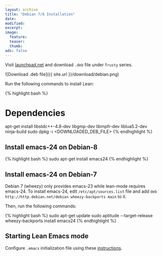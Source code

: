 ```yaml
---
layout: archive
title: "Debian 7/8 Installation"
date:
modified:
excerpt:
image:
  feature:
  teaser:
  thumb:
ads: false
---
```


Visit [launchpad.net](https://launchpad.net/~leanprover/+archive/ubuntu/lean/+packages)
and download `.deb` file under `Trusty` series.

![Download .deb file]({{ site.url }}/download/debian.png)

Run the following commands to install Lean:

{% highlight bash %}
# Dependencies
apt-get install libstdc++-4.8-dev libgmp-dev libmpfr-dev liblua5.2-dev ninja-build
sudo dpkg -i <DOWNLOADED_DEB_FILE>
{% endhighlight %}

## Install emacs-24 on Debian-8

{% highlight bash %}
sudo apt-get install emacs24
{% endhighlight %}

## Install emacs-24 on Debian-7

Debian 7 (wheezy) only provides emacs-23 while lean-mode requires
emacs-24. To install emacs-24, edit `/etc/apt/sources.list` file and
add `deb http://http.debian.net/debian wheezy-backports main` to it.

Then, run the following commands:

{% highlight bash %}
sudo apt-get update
sudo aptitude --target-release wheezy-backports install emacs24
{% endhighlight %}

## Starting Lean Emacs mode

Configure `.emacs` initialization file using these
[instructions](https://github.com/leanprover/lean/blob/master/src/emacs/README.md).
